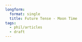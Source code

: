 ```yaml
---
longform:
  format: single
  title: Future Tense - Moon Time
tags:
  - phil/articles
  - draft
---
```

